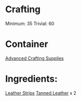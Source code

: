 <!-- TITLE: Explorers Journal -->
<!-- SUBTITLE: Write in it what you'd like -->

# Crafting
Minimum: 35
Trivial: 60

# Container
[Advanced Crafting Supplies](advanced-crafting-supplies)

# Ingredients:
[Leather Strips](leather-strips)
[Tanned Leather](tanned-leather) x 2